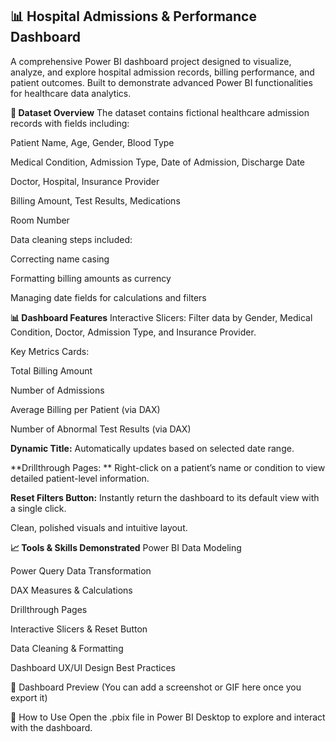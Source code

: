 ## 📊 Hospital Admissions & Performance Dashboard

A comprehensive Power BI dashboard project designed to visualize, analyze, and explore hospital admission records, billing performance, and patient outcomes. Built to demonstrate advanced Power BI functionalities for healthcare data analytics.

**📁 Dataset Overview**
The dataset contains fictional healthcare admission records with fields including:

Patient Name, Age, Gender, Blood Type

Medical Condition, Admission Type, Date of Admission, Discharge Date

Doctor, Hospital, Insurance Provider

Billing Amount, Test Results, Medications

Room Number

Data cleaning steps included:

Correcting name casing

Formatting billing amounts as currency

Managing date fields for calculations and filters

**📊 Dashboard Features**
Interactive Slicers: Filter data by Gender, Medical Condition, Doctor, Admission Type, and Insurance Provider.

Key Metrics Cards:

Total Billing Amount

Number of Admissions

Average Billing per Patient (via DAX)

Number of Abnormal Test Results (via DAX)

**Dynamic Title:** Automatically updates based on selected date range.

**Drillthrough Pages: ** Right-click on a patient’s name or condition to view detailed patient-level information.

**Reset Filters Button:** Instantly return the dashboard to its default view with a single click.

Clean, polished visuals and intuitive layout.

**📈 Tools & Skills Demonstrated**
Power BI Data Modeling

Power Query Data Transformation

DAX Measures & Calculations

Drillthrough Pages

Interactive Slicers & Reset Button

Data Cleaning & Formatting

Dashboard UX/UI Design Best Practices

📸 Dashboard Preview
(You can add a screenshot or GIF here once you export it)

📌 How to Use
Open the .pbix file in Power BI Desktop to explore and interact with the dashboard.
